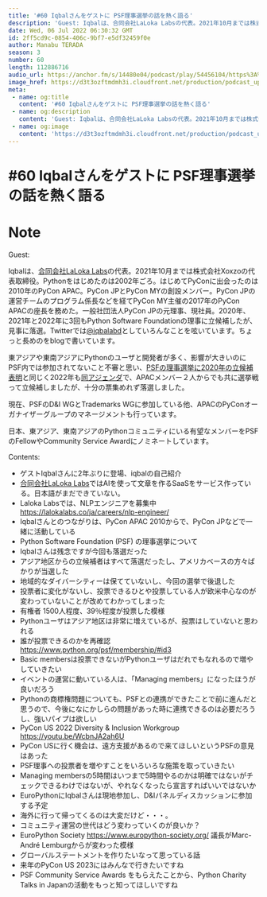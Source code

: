```yaml
---
title: '#60 Iqbalさんをゲストに PSF理事選挙の話を熱く語る'
description: 'Guest: Iqbalは、合同会社LaLoka Labsの代表。2021年10月までは株式会社Xoxzoの代表取締役。Pythonをはじめたのは2002年ごろ。はじめてPyConに出会ったのは201'
date: Wed, 06 Jul 2022 06:30:32 GMT
id: 2ff5cd9c-0854-406c-9bf7-e5df32459f0e
author: Manabu TERADA
season: 3
number: 60
length: 112886716
audio_url: https://anchor.fm/s/14480e04/podcast/play/54456104/https%3A%2F%2Fd3ctxlq1ktw2nl.cloudfront.net%2Fstaging%2F2022-6-6%2F30d8f101-0516-6e4f-2511-84bb4cbacff4.mp3
image_href: https://d3t3ozftmdmh3i.cloudfront.net/production/podcast_uploaded400/3302665/3302665-1582446728752-e7b6d4386ecb2.jpg
meta:
 - name: og:title
   content: '#60 Iqbalさんをゲストに PSF理事選挙の話を熱く語る'
 - name: og:description
   content: 'Guest: Iqbalは、合同会社LaLoka Labsの代表。2021年10月までは株式会社Xoxzoの代表取締役。Pythonをはじめたのは2002年ごろ。はじめてPyConに出会ったのは201'
 - name: og:image
   content: 'https://d3t3ozftmdmh3i.cloudfront.net/production/podcast_uploaded400/3302665/3302665-1582446728752-e7b6d4386ecb2.jpg'
---
```

# #60 Iqbalさんをゲストに PSF理事選挙の話を熱く語る

<DisplayDate :dateStr="'Wed, 06 Jul 2022 06:30:32 GMT'" />
<DisplaySeason :season="3" :topic="60" />


# Note

<p>Guest:</p>
<p>Iqbalは、<a href="https://lalokalabs.co/" rel="noreferrer nofollow noopener" target="_blank">合同会社LaLoka Labs</a>の代表。2021年10月までは株式会社Xoxzoの代表取締役。Pythonをはじめたのは2002年ごろ。はじめてPyConに出会ったのは2010年のPyCon APAC。PyCon JPとPyCon MYの創設メンバー。PyCon JPの運営チームのプログラム係長などを経てPyCon MY主催の2017年のPyCon APACの座長を務めた。一般社団法人PyCon JPの元理事、現社員。2020年、2021年と2022年に3回もPython Software Foundationの理事に立候補したが、見事に落選。Twitterでは<a href="https://twitter.com/iqbalabd" rel="noreferrer nofollow noopener" target="_blank">@iqbalabd</a>としていろんなことを呟いています。ちょっと長めのをblogで書いています。</p>
<p>東アジアや東南アジアにPythonのユーザと開発者が多く、影響が大きいのにPSF内では参加されてないこと不審と思い、<a href="https://thefortunate.blog/diversification-is-the-future-for-the-psf.html" rel="noreferrer nofollow noopener" target="_blank">PSFの理事選挙に2020年の立候補表明</a>と同じく2022年も<a href="https://thefortunate.blog/psf-board-2022-nomination-statement.html" rel="noreferrer nofollow noopener" target="_blank">同アジェンダ</a>で、APACメンバー２人からでも共に選挙戦って立候補しましたが、十分の票集めれず落選しました。</p>
<p>現在、PSFのD&amp;I WGとTrademarks WGに参加している他、APACのPyConオーガナイザーグループのマネージメントも行っています。</p>
<p>日本、東アジア、東南アジアのPythonコミュニティにいる有望なメンバーをPSFのFellowやCommunity Service Awardにノミネートしています。</p>
<p>Contents:</p>
<ul>
 <li>ゲストIqbalさんに2年ぶりに登場、iqbalの自己紹介</li>
 <li><a href="https://lalokalabs.co/" rel="noreferrer nofollow noopener" target="_blank">合同会社LaLoka Labs</a>ではAIを使って文章を作るSaaSをサービス作っている。日本語がまだできていない。</li>
  <li>Laloka Labsでは、NLPエンジニアを募集中 <a href="https://lalokalabs.co/ja/careers/nlp-engineer/" rel="noreferrer nofollow noopener" target="_blank">https://lalokalabs.co/ja/careers/nlp-engineer/</a></li>
  <li>Iqbalさんとのつながりは、PyCon APAC 2010からで、PyCon JPなどで一緒に活動している</li>
  <li>Python Software Foundation (PSF) の理事選挙について</li>
  <li>Iqbalさんは残念ですが今回も落選だった</li>
  <li>アジア地区からの立候補者はすべて落選だったし、アメリカベースの方々ばかりが当選した</li>
  <li>地域的なダイバーシティーは保てていないし、今回の選挙で後退した</li>
  <li>投票者に変化がないし、投票できるひとや投票している人が欧米中心なのが変わっていないことが改めてわかってしまった</li>
  <li>有権者 1500人程度、39％程度が投票した模様</li>
  <li>Pythonユーザはアジア地区は非常に増えているが、投票はしていないと思われる</li>
  <li>誰が投票できるのかを再確認 <a href="https://www.python.org/psf/membership/#id3" rel="noreferrer nofollow noopener" target="_blank">https://www.python.org/psf/membership/</a><a href="https://www.python.org/psf/membership/#id3" rel="noreferrer nofollow noopener" target="_blank">#id3</a></li>
  <li>Basic membersは投票できないがPythonユーザはだれでもなれるので増やしていきたい</li>
  <li>イベントの運営に動いている人は、「Managing members」になったほうが良いだろう</li>
  <li>Pythonの商標権問題についても、PSFとの連携ができたことで前に進んだと思うので、今後になにかしらの問題があった時に連携できるのは必要だろうし、強いパイプは欲しい</li>
  <li>PyCon US 2022 Diversity &amp; Inclusion Workgroup <a href="https://youtu.be/WcbnJA2ah6U" rel="noreferrer nofollow noopener" target="_blank">https://youtu.be/WcbnJA2ah6U</a></li>
  <li>PyCon USに行く機会は、遠方支援があるので来てほしいというPSFの意見はあった</li>
  <li>PSF理事への投票者を増やすことをいろいろな施策を取っていきたい</li>
  <li>Managing membersの5時間はいつまで5時間やるのかは明確ではないがチェックできるわけではないが、やれなくなったら宣言すればいいではないか</li>
  <li>EuroPythonにIqbalさんは現地参加し、D&amp;Iパネルディスカッションに参加する予定</li>
  <li>海外に行って帰ってくるのは大変だけど・・・。</li>
  <li>コミュニティ運営の世代はどう変わっていくのが良いか？</li>
  <li>EuroPython Society <a href="https://www.europython-society.org/" rel="noreferrer nofollow noopener" target="_blank">https://www.europython-society.org/</a> 議長がMarc-André Lemburgからが変わった模様</li>
  <li>グローバルステートメントを作りたいなって思っている話</li>
  <li>来年のPyCon US 2023にはみんなで行きたいですね</li>
  <li>PSF Community Service Awards をもらえたことから、Python Charity Talks in Japanの活動をもっと知ってほしいですね</li>
</ul>



<Player title="#60 Iqbalさんをゲストに PSF理事選挙の話を熱く語る" 
  audio_url="https://anchor.fm/s/14480e04/podcast/play/54456104/https%3A%2F%2Fd3ctxlq1ktw2nl.cloudfront.net%2Fstaging%2F2022-6-6%2F30d8f101-0516-6e4f-2511-84bb4cbacff4.mp3" 
  image_href="https://d3t3ozftmdmh3i.cloudfront.net/production/podcast_uploaded400/3302665/3302665-1582446728752-e7b6d4386ecb2.jpg" 
/>

